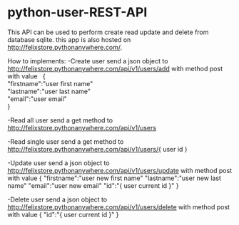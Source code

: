 # python-user-REST-API

This API can be used to perform create read update and delete from database sqlite. this app is also hosted on http://felixstore.pythonanywhere.com/.

How to implements:
-Create user
send a json object to http://felixstore.pythonanywhere.com/api/v1/users/add with method post with value  &nbsp;
{\
  "firstname":"user first name"\
  "lastname":"user last name"\
  "email":"user email"\
} 

-Read all user
send a get method to http://felixstore.pythonanywhere.com/api/v1/users

-Read single user
send a get method to http://felixstore.pythonanywhere.com/api/v1/users/{ user id } 

-Update user
send a json object to http://felixstore.pythonanywhere.com/api/v1/users/update with method post with value 
{
  "firstname":"user new first name"
  "lastname":"user new last name"
  "email":"user new email"
  "id":"{ user current id }"
} 

-Delete user
send a json object to http://felixstore.pythonanywhere.com/api/v1/users/delete with method post with value 
{
  "id":"{ user current id }"
} 
